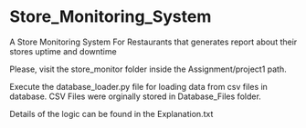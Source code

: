 # Store_Monitoring_System
A Store Monitoring System For Restaurants that generates report about their stores uptime and downtime

Please, visit the store_monitor folder inside the Assignment/project1 path.

Execute the database_loader.py file for loading data from csv files in database. CSV Files were orginally stored in Database_Files folder.

Details of the logic can be found in the Explanation.txt



